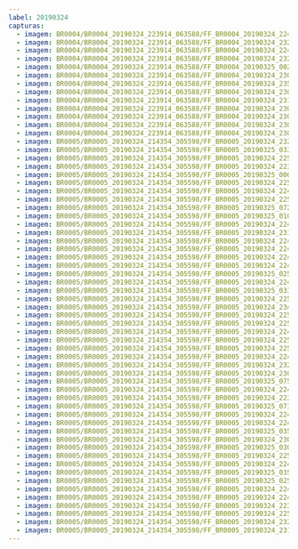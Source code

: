 ```yaml
---
label: 20190324
capturas:
  - imagem: BR0004/BR0004_20190324_223914_063588/FF_BR0004_20190324_224848_669_0010752.fits_maxpixel.jpg
  - imagem: BR0004/BR0004_20190324_223914_063588/FF_BR0004_20190324_232119_103_0049664.fits_maxpixel.jpg
  - imagem: BR0004/BR0004_20190324_223914_063588/FF_BR0004_20190324_224757_442_0009728.fits_maxpixel.jpg
  - imagem: BR0004/BR0004_20190324_223914_063588/FF_BR0004_20190324_232131_912_0049920.fits_maxpixel.jpg
  - imagem: BR0004/BR0004_20190324_223914_063588/FF_BR0004_20190325_002139_156_0121856.fits_maxpixel.jpg
  - imagem: BR0004/BR0004_20190324_223914_063588/FF_BR0004_20190324_230035_268_0024832.fits_maxpixel.jpg
  - imagem: BR0004/BR0004_20190324_223914_063588/FF_BR0004_20190324_235806_949_0093696.fits_maxpixel.jpg
  - imagem: BR0004/BR0004_20190324_223914_063588/FF_BR0004_20190324_230152_121_0026368.fits_maxpixel.jpg
  - imagem: BR0004/BR0004_20190324_223914_063588/FF_BR0004_20190324_231923_860_0047360.fits_maxpixel.jpg
  - imagem: BR0004/BR0004_20190324_223914_063588/FF_BR0004_20190324_230022_447_0024576.fits_maxpixel.jpg
  - imagem: BR0004/BR0004_20190324_223914_063588/FF_BR0004_20190324_230100_891_0025344.fits_maxpixel.jpg
  - imagem: BR0004/BR0004_20190324_223914_063588/FF_BR0004_20190324_230048_077_0025088.fits_maxpixel.jpg
  - imagem: BR0004/BR0004_20190324_223914_063588/FF_BR0004_20190324_230256_462_0027648.fits_maxpixel.jpg
  - imagem: BR0005/BR0005_20190324_214354_305598/FF_BR0005_20190324_232014_375_0114176.fits_maxpixel.jpg
  - imagem: BR0005/BR0005_20190324_214354_305598/FF_BR0005_20190325_033155_047_0414976.fits_maxpixel.jpg
  - imagem: BR0005/BR0005_20190324_214354_305598/FF_BR0005_20190324_225347_545_0083200.fits_maxpixel.jpg
  - imagem: BR0005/BR0005_20190324_214354_305598/FF_BR0005_20190324_223954_082_0066560.fits_maxpixel.jpg
  - imagem: BR0005/BR0005_20190324_214354_305598/FF_BR0005_20190325_000146_775_0163840.fits_maxpixel.jpg
  - imagem: BR0005/BR0005_20190324_214354_305598/FF_BR0005_20190324_225126_499_0080384.fits_maxpixel.jpg
  - imagem: BR0005/BR0005_20190324_214354_305598/FF_BR0005_20190324_224045_322_0067584.fits_maxpixel.jpg
  - imagem: BR0005/BR0005_20190324_214354_305598/FF_BR0005_20190324_225048_097_0079616.fits_maxpixel.jpg
  - imagem: BR0005/BR0005_20190324_214354_305598/FF_BR0005_20190325_072814_720_0697600.fits_maxpixel.jpg
  - imagem: BR0005/BR0005_20190324_214354_305598/FF_BR0005_20190325_010911_936_0244480.fits_maxpixel.jpg
  - imagem: BR0005/BR0005_20190324_214354_305598/FF_BR0005_20190324_224032_513_0067328.fits_maxpixel.jpg
  - imagem: BR0005/BR0005_20190324_214354_305598/FF_BR0005_20190324_231935_941_0113408.fits_maxpixel.jpg
  - imagem: BR0005/BR0005_20190324_214354_305598/FF_BR0005_20190324_224019_700_0067072.fits_maxpixel.jpg
  - imagem: BR0005/BR0005_20190324_214354_305598/FF_BR0005_20190324_224631_192_0074496.fits_maxpixel.jpg
  - imagem: BR0005/BR0005_20190324_214354_305598/FF_BR0005_20190324_224852_115_0077312.fits_maxpixel.jpg
  - imagem: BR0005/BR0005_20190324_214354_305598/FF_BR0005_20190324_224930_529_0078080.fits_maxpixel.jpg
  - imagem: BR0005/BR0005_20190324_214354_305598/FF_BR0005_20190325_025252_887_0368384.fits_maxpixel.jpg
  - imagem: BR0005/BR0005_20190324_214354_305598/FF_BR0005_20190324_224058_143_0067840.fits_maxpixel.jpg
  - imagem: BR0005/BR0005_20190324_214354_305598/FF_BR0005_20190325_033847_605_0423168.fits_maxpixel.jpg
  - imagem: BR0005/BR0005_20190324_214354_305598/FF_BR0005_20190324_225321_793_0082688.fits_maxpixel.jpg
  - imagem: BR0005/BR0005_20190324_214354_305598/FF_BR0005_20190324_234516_503_0144128.fits_maxpixel.jpg
  - imagem: BR0005/BR0005_20190324_214354_305598/FF_BR0005_20190324_225400_325_0083456.fits_maxpixel.jpg
  - imagem: BR0005/BR0005_20190324_214354_305598/FF_BR0005_20190324_225152_129_0080896.fits_maxpixel.jpg
  - imagem: BR0005/BR0005_20190324_214354_305598/FF_BR0005_20190324_224800_871_0076288.fits_maxpixel.jpg
  - imagem: BR0005/BR0005_20190324_214354_305598/FF_BR0005_20190324_225113_708_0080128.fits_maxpixel.jpg
  - imagem: BR0005/BR0005_20190324_214354_305598/FF_BR0005_20190324_225308_996_0082432.fits_maxpixel.jpg
  - imagem: BR0005/BR0005_20190324_214354_305598/FF_BR0005_20190324_224423_093_0071936.fits_maxpixel.jpg
  - imagem: BR0005/BR0005_20190324_214354_305598/FF_BR0005_20190324_232001_550_0113920.fits_maxpixel.jpg
  - imagem: BR0005/BR0005_20190324_214354_305598/FF_BR0005_20190324_230050_498_0091648.fits_maxpixel.jpg
  - imagem: BR0005/BR0005_20190324_214354_305598/FF_BR0005_20190325_075402_747_0728320.fits_maxpixel.jpg
  - imagem: BR0005/BR0005_20190324_214354_305598/FF_BR0005_20190324_224904_904_0077568.fits_maxpixel.jpg
  - imagem: BR0005/BR0005_20190324_214354_305598/FF_BR0005_20190324_223033_964_0055552.fits_maxpixel.jpg
  - imagem: BR0005/BR0005_20190324_214354_305598/FF_BR0005_20190325_073334_916_0704000.fits_maxpixel.jpg
  - imagem: BR0005/BR0005_20190324_214354_305598/FF_BR0005_20190324_224110_949_0068096.fits_maxpixel.jpg
  - imagem: BR0005/BR0005_20190324_214354_305598/FF_BR0005_20190324_224435_912_0072192.fits_maxpixel.jpg
  - imagem: BR0005/BR0005_20190324_214354_305598/FF_BR0005_20190325_035230_122_0439552.fits_maxpixel.jpg
  - imagem: BR0005/BR0005_20190324_214354_305598/FF_BR0005_20190324_230037_678_0091392.fits_maxpixel.jpg
  - imagem: BR0005/BR0005_20190324_214354_305598/FF_BR0005_20190325_030008_407_0377088.fits_maxpixel.jpg
  - imagem: BR0005/BR0005_20190324_214354_305598/FF_BR0005_20190324_225022_322_0079104.fits_maxpixel.jpg
  - imagem: BR0005/BR0005_20190324_214354_305598/FF_BR0005_20190324_224123_761_0068352.fits_maxpixel.jpg
  - imagem: BR0005/BR0005_20190324_214354_305598/FF_BR0005_20190325_035217_350_0439296.fits_maxpixel.jpg
  - imagem: BR0005/BR0005_20190324_214354_305598/FF_BR0005_20190325_025240_068_0368128.fits_maxpixel.jpg
  - imagem: BR0005/BR0005_20190324_214354_305598/FF_BR0005_20190324_224813_669_0076544.fits_maxpixel.jpg
  - imagem: BR0005/BR0005_20190324_214354_305598/FF_BR0005_20190324_224826_470_0076800.fits_maxpixel.jpg
  - imagem: BR0005/BR0005_20190324_214354_305598/FF_BR0005_20190324_223046_764_0055808.fits_maxpixel.jpg
  - imagem: BR0005/BR0005_20190324_214354_305598/FF_BR0005_20190324_225139_323_0080640.fits_maxpixel.jpg
  - imagem: BR0005/BR0005_20190324_214354_305598/FF_BR0005_20190324_232118_418_0115456.fits_maxpixel.jpg
  - imagem: BR0005/BR0005_20190324_214354_305598/FF_BR0005_20190324_231923_123_0113152.fits_maxpixel.jpg
---
```

